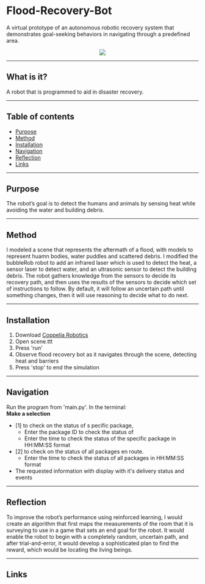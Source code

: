 # Flood-Recovery-Bot
A virtual prototype of an autonomous robotic recovery system that demonstrates goal-seeking behaviors in navigating through a predefined area.

<p align="center">
  <img src="flood-recovery-bot.gif" />  
</p>

---
## What is it?
A robot that is programmed to aid in disaster recovery.

---
## Table of contents
- [Purpose](#purpose)
- [Method](#method)
- [Installation](#installation)
- [Navigation](#navigation)
- [Reflection](#reflection)
- [Links](#links)

---
## Purpose
The robot’s goal is to detect the humans and animals by sensing heat while avoiding the water and building debris.

---
## Method
I modeled a scene that represents the aftermath of a flood, with models to represent huamn bodies, water puddles and scattered debris. I modified the bubbleRob robot to add an infrared laser which is used to detect the heat, a sensor laser to detect water, and an ultrasonic sensor to detect the building debris. The robot gathers knowledge from the sensors to decide its recovery path, and then uses the results of the sensors to decide which set of instructions to follow. By default, it will follow an uncertain path until something changes, then it will use reasoning to decide what to do next.

---
## Installation
1. Download [Coppelia Robotics](https://www.coppeliarobotics.com/downloads)
2. Open scene.ttt
3. Press 'run'
4. Observe flood recovery bot as it navigates through the scene, detecting heat and barriers
5. Press 'stop' to end the simulation
 
---
## Navigation
Run the program from 'main.py'. In the terminal:  
**Make a selection**
- [1] to check on the status of s pecific package, 
  - Enter the package ID to check the status of
  - Enter the time to check the status of the specific package in HH:MM:SS format
- [2] to check on the status of all packages en route. 
  - Enter the time to check the status of all packages in HH:MM:SS format
- The requested information with display with it's delivery status and events

---
## Reflection
To improve the robot’s performance using reinforced learning, I would create an algorithm that first maps the measurements of the room that it is surveying to use in a game that sets an end goal for the robot. It would enable the robot to begin with a completely random, uncertain path, and after trial-and-error, it would develop a sophisticated plan to find the reward, which would be locating the living beings.

---
## Links
